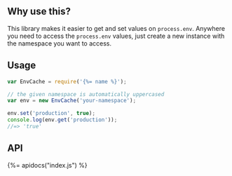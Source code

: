 ## Why use this?

This library makes it easier to get and set values on `process.env`. Anywhere you need to access the `process.env` values, just create a new instance with the namespace you want to access.

## Usage

```js
var EnvCache = require('{%= name %}');

// the given namespace is automatically uppercased
var env = new EnvCache('your-namespace');

env.set('production', true);
console.log(env.get('production'));
//=> 'true'
```

## API
{%= apidocs("index.js") %}
